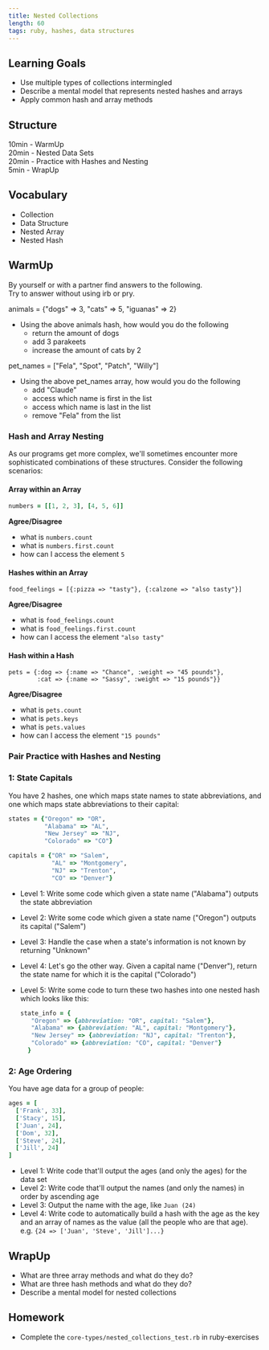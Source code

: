 ```yaml
---
title: Nested Collections
length: 60
tags: ruby, hashes, data structures
---
```


## Learning Goals

* Use multiple types of collections intermingled  
* Describe a mental model that represents nested hashes and arrays
* Apply common hash and array methods  

## Structure  
10min - WarmUp  
20min - Nested Data Sets   
20min - Practice with Hashes and Nesting  
5min - WrapUp

## Vocabulary 
* Collection
* Data Structure
* Nested Array
* Nested Hash

## WarmUp   
By yourself or with a partner find answers to the following.  
Try to answer without using irb or pry.  

animals = {"dogs" => 3, "cats" => 5, "iguanas" => 2}   
* Using the above animals hash, how would you do the following  
   * return the amount of dogs  
   * add 3 parakeets  
   * increase the amount of cats by 2   

pet_names = ["Fela", "Spot", "Patch", "Willy"]  
* Using the above pet_names array, how would you do the following  
   * add "Claude"  
   * access which name is first in the list  
   * access which name is last in the list  
   * remove "Fela" from the list

### Hash and Array Nesting

As our programs get more complex, we'll sometimes encounter more sophisticated combinations of these structures. Consider the following scenarios:

#### Array within an Array

```ruby
numbers = [[1, 2, 3], [4, 5, 6]]
```
**Agree/Disagree**
* what is `numbers.count`
* what is `numbers.first.count`
* how can I access the element `5`

#### Hashes within an Array

```
food_feelings = [{:pizza => "tasty"}, {:calzone => "also tasty"}]
```
**Agree/Disagree**
* what is `food_feelings.count`
* what is `food_feelings.first.count`
* how can I access the element `"also tasty"`

#### Hash within a Hash

```
pets = {:dog => {:name => "Chance", :weight => "45 pounds"},  
        :cat => {:name => "Sassy", :weight => "15 pounds"}}
```
**Agree/Disagree**
* what is `pets.count`
* what is `pets.keys`
* what is `pets.values`
* how can I access the element `"15 pounds"`

### Pair Practice with Hashes and Nesting  

### 1: State Capitals

You have 2 hashes, one which maps state names to state abbreviations,
and one which maps state abbreviations to their capital:

```ruby
states = {"Oregon" => "OR",
          "Alabama" => "AL",
          "New Jersey" => "NJ",
          "Colorado" => "CO"}

capitals = {"OR" => "Salem",
            "AL" => "Montgomery",
            "NJ" => "Trenton",
            "CO" => "Denver"}
```

* Level 1: Write some code which given a state name ("Alabama") outputs the state abbreviation  
* Level 2: Write some code which given a state name ("Oregon") outputs
  its capital ("Salem")
* Level 3: Handle the case when a state's information is not known by
  returning "Unknown"
* Level 4: Let's go the other way. Given a capital name ("Denver"),
  return the state name for which it is the capital ("Colorado") 
* Level 5: Write some code to turn these two hashes into one nested hash which looks like this: 
    
    ```ruby
    state_info = { 
       "Oregon" => {abbreviation: "OR", capital: "Salem"},
       "Alabama" => {abbreviation: "AL", capital: "Montgomery"},
       "New Jersey" => {abbreviation: "NJ", capital: "Trenton"},
       "Colorado" => {abbreviation: "CO", capital: "Denver"}
      }
    ```

### 2: Age Ordering

You have age data for a group of people:

```ruby
ages = [
  ['Frank', 33],
  ['Stacy', 15],
  ['Juan', 24],
  ['Dom', 32],
  ['Steve', 24],
  ['Jill', 24]
]
```

* Level 1: Write code that'll output the ages (and only the ages) for the data set   
* Level 2: Write code that'll output the names (and only the names) in order by
ascending age  
* Level 3: Output the name with the age, like `Juan (24)`  
* Level 4: Write code to automatically build a hash with the age as the key and
an array of names as the value (all the people who are that age).   
e.g. `{24 => ['Juan', 'Steve', 'Jill']...}`  

## WrapUp

*  What are three array methods and what do they do?  
*  What are three hash methods and what do they do? 
*  Describe a mental model for nested collections

## Homework

* Complete the `core-types/nested_collections_test.rb` in ruby-exercises
